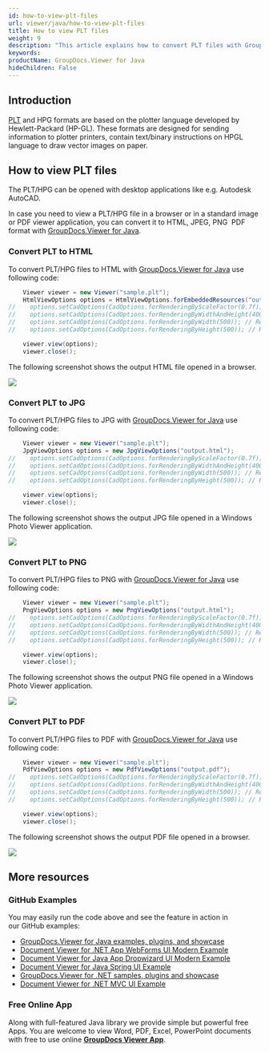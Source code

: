 ```yaml
---
id: how-to-view-plt-files
url: viewer/java/how-to-view-plt-files
title: How to view PLT files
weight: 9
description: "This article explains how to convert PLT files with GroupDocs.Viewer within your Java applications."
keywords: 
productName: GroupDocs.Viewer for Java
hideChildren: False
---
```

## Introduction

[PLT](https://wiki.fileformat.com/cad/plt/) and HPG formats are based on the plotter language developed by Hewlett-Packard (HP-GL). These formats are designed for sending information to plotter printers, contain text/binary instructions on HPGL language to draw vector images on paper.

## How to view PLT files

The PLT/HPG can be opened with desktop applications like e.g. Autodesk AutoCAD.

In case you need to view a PLT/HPG file in a browser or in a standard image or PDF viewer application, you can convert it to HTML, JPEG, PNG  PDF format with [GroupDocs.Viewer for Java](https://products.groupdocs.com/viewer/java). 

### Convert PLT to HTML

To convert PLT/HPG files to HTML with [GroupDocs.Viewer for Java](https://products.groupdocs.com/viewer/java) use following code:

```java
    Viewer viewer = new Viewer("sample.plt");
    HtmlViewOptions options = HtmlViewOptions.forEmbeddedResources("output.html");
//    options.setCadOptions(CadOptions.forRenderingByScaleFactor(0.7f)); // Render image and reduce it by 30%
//    options.setCadOptions(CadOptions.forRenderingByWidthAndHeight(400, 400)); // Render image and set output size to 400x400
//    options.setCadOptions(CadOptions.forRenderingByWidth(500)); // Render image, fix width by 500 px and recalculate height
//    options.setCadOptions(CadOptions.forRenderingByHeight(500)); // Render image, fix height by 500 px and recalculate width

    viewer.view(options);
    viewer.close();
```

The following screenshot shows the output HTML file opened in a browser.

![](viewer/java/images/how-to-view-plt-files.png)

### Convert PLT to JPG

To convert PLT/HPG files to JPG with [GroupDocs.Viewer for Java](https://products.groupdocs.com/viewer/java) use following code: 

```java
    Viewer viewer = new Viewer("sample.plt");
    JpgViewOptions options = new JpgViewOptions("output.html");
//    options.setCadOptions(CadOptions.forRenderingByScaleFactor(0.7f)); // Render image and reduce it by 30%
//    options.setCadOptions(CadOptions.forRenderingByWidthAndHeight(400, 400)); // Render image and set output size to 400x400
//    options.setCadOptions(CadOptions.forRenderingByWidth(500)); // Render image, fix width by 500 px and recalculate height
//    options.setCadOptions(CadOptions.forRenderingByHeight(500)); // Render image, fix height by 500 px and recalculate width

    viewer.view(options);
    viewer.close();
```

The following screenshot shows the output JPG file opened in a Windows Photo Viewer application.

![](viewer/java/images/how-to-view-plt-files_1.png)

### Convert PLT to PNG

To convert PLT/HPG files to PNG with [GroupDocs.Viewer for Java](https://products.groupdocs.com/viewer/java) use following code: 

```java
    Viewer viewer = new Viewer("sample.plt");
    PngViewOptions options = new PngViewOptions("output.html");
//    options.setCadOptions(CadOptions.forRenderingByScaleFactor(0.7f)); // Render image and reduce it by 30%
//    options.setCadOptions(CadOptions.forRenderingByWidthAndHeight(400, 400)); // Render image and set output size to 400x400
//    options.setCadOptions(CadOptions.forRenderingByWidth(500)); // Render image, fix width by 500 px and recalculate height
//    options.setCadOptions(CadOptions.forRenderingByHeight(500)); // Render image, fix height by 500 px and recalculate width

    viewer.view(options);
    viewer.close();
```

The following screenshot shows the output PNG file opened in a Windows Photo Viewer application.

![](viewer/java/images/how-to-view-plt-files_2.png)

### Convert PLT to PDF

To convert PLT/HPG files to PDF with [GroupDocs.Viewer for Java](https://products.groupdocs.com/viewer/java) use following code: 

```java
    Viewer viewer = new Viewer("sample.plt");
    PdfViewOptions options = new PdfViewOptions("output.pdf");
//    options.setCadOptions(CadOptions.forRenderingByScaleFactor(0.7f)); // Render image and reduce it by 30%
//    options.setCadOptions(CadOptions.forRenderingByWidthAndHeight(400, 400)); // Render image and set output size to 400x400
//    options.setCadOptions(CadOptions.forRenderingByWidth(500)); // Render image, fix width by 500 px and recalculate height
//    options.setCadOptions(CadOptions.forRenderingByHeight(500)); // Render image, fix height by 500 px and recalculate width

    viewer.view(options);
    viewer.close();
```

The following screenshot shows the output PDF file opened in a browser.

![](viewer/java/images/how-to-view-plt-files_3.png)

## More resources
### GitHub Examples
You may easily run the code above and see the feature in action in our GitHub examples:
*   [GroupDocs.Viewer for Java examples, plugins, and showcase](https://github.com/groupdocs-viewer/GroupDocs.Viewer-for-Java)
*   [Document Viewer for .NET App WebForms UI Modern Example](https://github.com/groupdocs-viewer/GroupDocs.Viewer-for-Java-WebForms)    
*   [Document Viewer for Java App Dropwizard UI Modern Example](https://github.com/groupdocs-viewer/GroupDocs.Viewer-for-Java-Dropwizard)    
*   [Document Viewer for Java Spring UI Example](https://github.com/groupdocs-viewer/GroupDocs.Viewer-for-Java-Spring)
*   [GroupDocs.Viewer for .NET samples, plugins and showcase](https://github.com/groupdocs-viewer/GroupDocs.Viewer-for-.NET)
*   [Document Viewer for .NET MVC UI Example](https://github.com/groupdocs-viewer/GroupDocs.Viewer-for-Java-MVC)     

### Free Online App
Along with full-featured Java library we provide simple but powerful free Apps.
You are welcome to view Word, PDF, Excel, PowerPoint documents with free to use online **[GroupDocs Viewer App](https://products.groupdocs.app/viewer)**.